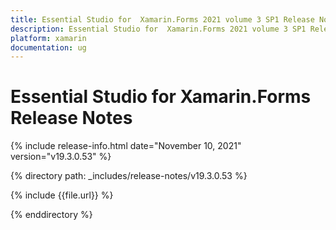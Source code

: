 ```yaml
---
title: Essential Studio for  Xamarin.Forms 2021 volume 3 SP1 Release Notes  
description: Essential Studio for  Xamarin.Forms 2021 volume 3 SP1 Release Notes  
platform: xamarin
documentation: ug
---
```


# Essential Studio for  Xamarin.Forms  Release Notes  

{% include release-info.html date="November 10, 2021"  version="v19.3.0.53" %} 


{% directory path: _includes/release-notes/v19.3.0.53 %}

{% include {{file.url}} %}

{% enddirectory %}